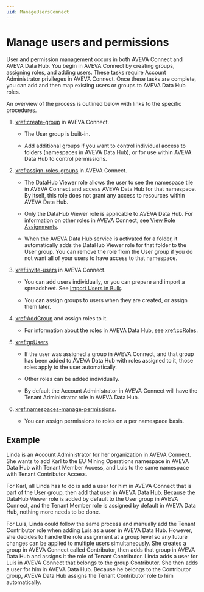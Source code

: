 ```yaml
---
uid: ManageUsersConnect
---
```


# Manage users and permissions

User and permission management occurs in both AVEVA Connect and AVEVA Data Hub. You begin in AVEVA Connect by creating groups, assigning roles, and adding users. These tasks require Account Administrator privileges in AVEVA Connect. Once these tasks are complete, you can add and then map existing users or groups to AVEVA Data Hub roles.

An overview of the process is outlined below with links to the specific procedures.

1. <xref:create-group> in AVEVA Connect.

   - The User group is built-in.

   - Add additional groups if you want to control individual access to folders (namespaces in AVEVA Data Hub), or for use within AVEVA Data Hub to control permissions.

1. <xref:assign-roles-groups> in AVEVA Connect.

   - The DataHub Viewer role allows the user to see the namespace tile in AVEVA Connect and access AVEVA Data Hub for that namespace. By itself, this role does not grant any access to resources within AVEVA Data Hub.

   - Only the DataHub Viewer role is applicable to AVEVA Data Hub. For information on other roles in AVEVA Connect, see [View Role Assignments](https://help.connect.aveva.com/#/home/885637/10/11).

   - When the AVEVA Data Hub service is activated for a folder, it automatically adds the DataHub Viewer role for that folder to the User group. You can remove the role from the User group if you do not want all of your users to have access to that namespace.

1. <xref:invite-users> in AVEVA Connect.

   - You can add users individually, or you can prepare and import a spreadsheet. See [Import Users in Bulk](https://help.connect.aveva.com/#/home/885599/10/11).

   - You can assign groups to users when they are created, or assign them later.

1. <xref:AddGroup> and assign roles to it.

   - For information about the roles in AVEVA Data Hub, see <xref:ccRoles>.

1. <xref:gpUsers>.

   - If the user was assigned a group in AVEVA Connect, and that group has been added to AVEVA Data Hub with roles assigned to it, those roles apply to the user automatically.

   - Other roles can be added individually.

   - By default the Account Administrator in AVEVA Connect will have the Tenant Administrator role in AVEVA Data Hub.

1. <xref:namespaces-manage-permissions>.

    - You can assign permissions to roles on a per namespace basis.

## Example

Linda is an Account Administrator for her organization in AVEVA Connect. She wants to add Karl to the EU Mining Operations namespace in AVEVA Data Hub with Tenant Member Access, and Luis to the same namespace with Tenant Contributor Access.

For Karl, all Linda has to do is add a user for him in AVEVA Connect that is part of the User group, then add that user in AVEVA Data Hub. Because the DataHub Viewer role is added by default to the User group in AVEVA Connect, and the Tenant Member role is assigned by default in AVEVA Data Hub, nothing more needs to be done.

For Luis, Linda could follow the same process and manually add the Tenant Contributor role when adding Luis as a user in AVEVA Data Hub. However, she decides to handle the role assignment at a group level so any future changes can be applied to multiple users simultaneously. She creates a group in AVEVA Connect called Contributor, then adds that group in AVEVA Data Hub and assigns it the role of Tenant Contributor. Linda adds a user for Luis in AVEVA Connect that belongs to the group Contributor. She then adds a user for him in AVEVA Data Hub. Because he belongs to the Contributor group, AVEVA Data Hub assigns the Tenant Contributor role to him automatically.
